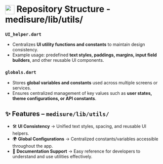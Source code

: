 # <img src="https://github.com/user-attachments/assets/f3dcee8e-e008-457a-97fb-d3848b425713" height="30px" style="vertical-align:text-bottom;"> Repository Structure - medisure/lib/utils/

### `UI_helper.dart`
- Centralizes **UI utility functions and constants** to maintain design consistency.  
- Example usage: predefined **text styles, paddings, margins, input field builders**, and other reusable UI components.  

### `globals.dart`
- Stores **global variables and constants** used across multiple screens or services.  
- Ensures centralized management of key values such as **user states, theme configurations, or API constants**.  

## ✨ Features – `medisure/lib/utils/`

- 🛠️ **UI Consistency** → Unified text styles, spacing, and reusable UI helpers.  
- 🌍 **Global Configurations** → Centralized constants/variables accessible throughout the app.  
- 📖 **Documentation Support** → Easy reference for developers to understand and use utilities effectively.  


